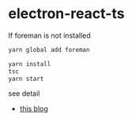 # electron-react-ts
If foreman is not installed
```bash
yarn global add foreman
```

```bash
yarn install
tsc
yarn start
```

see detail
* [this blog](https://malshan84.github.io/2017/09/04/react-electron-ts.html)
